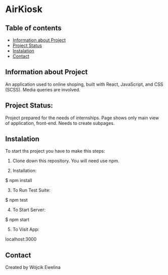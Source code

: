 # AirKiosk


## Table of contents
* [Information about Project](#Information-about-Project)
* [Project Status](#Project-Status)
* [Instalation](#Instalation)
* [Contact](#contact)


## Information about Project
An application used to online shoping, built with React, JavaScript, and CSS (SCSS). Media queries are involved.


## Project Status:


Project prepared for the needs of internships. Page shows only main view of application, front-end. Needs to create subpages.


## Instalation

To start ths project you have to make this steps:

1. Clone down this repository. You will need use npm.

2. Installation:

$ npm install

3. To Run Test Suite:

$ npm test

4. To Start Server:

$ npm start

5. To Visit App:

localhost:3000


## Contact

Created by Wójcik Ewelina
